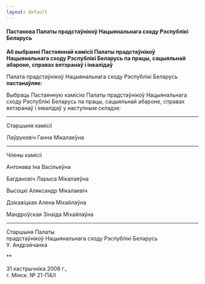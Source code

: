 ```yaml
---
layout: default
---
```


#### Пастанова Палаты прадстаўнікоў Нацыянальнага сходу Рэспублікі Беларусь

**Аб выбранні Пастаяннай камісіі Палаты прадстаўнікоў Нацыянальнага
сходу Рэспублікі Беларусь па працы, сацыяльнай абароне, справах
ветэранаў і інвалідаў**

Палата прадстаўнікоў Нацыянальнага сходу Рэспублікі Беларусь
**пастанаўляе:**

Выбраць Пастаянную камісію Палаты прадстаўнікоў Нацыянальнага сходу
Рэспублікі Беларусь па працы, сацыяльнай абароне, справах ветэранаў
і інвалідаў у наступным складзе:

****

Старшыня камісіі

Лаўрукевіч Ганна Мікалаеўна

****

Члены камісіі

Антонава Iна Васільеўна

Багдановіч Ларыса Мікалаеўна

Высоцкі Аляксандр Мікалаевіч

Дзікавіцкая Алена Міхайлаўна

Мандроўская Зінаіда Міхайлаўна

****

Старшыня Палаты  
прадстаўнікоў Нацыянальнага сходу Рэспублікі Беларусь  
У. Андрэйчанка

**

31 кастрычніка 2008 г.,  
г. Мінск. № 21-П4/I
